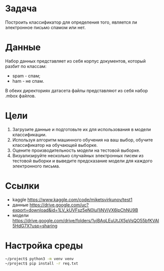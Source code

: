 # Задача
Построить классификатор для определения того, является ли электронное письмо спамом или нет.

# Данные
Набор данных представляет из себя корпус документов, который разбит по классам:

- spam - спам;
- ham - не спам.

В обеих директориях датасета файлы представляют из себя набор .mbox файлов.

# Цели

1. Загрузите данные и подготовьте их для использования в модели классификации.
2. Используя алгоритм машинного обучения на ваш выбор, обучите классификатор на обучающей выборке.
3. Оцените производительность модели на тестовой выборке.
4. Визуализируйте несколько случайных электронных писем из тестовой
выборки и выведите предсказание модели для каждого электронного письма.

# Ссылки
- kaggle https://www.kaggle.com/code/miketsvirkunov/test1
- данные https://drive.google.com/uc?export=download&id=1LV_kUVFsz5eN0lul1jNVjVX6lpChNU9B
- модели https://drive.google.com/drive/folders/1yjBAqLEuUtJX5pVsQO55bfKVAI5HdG7X?usp=sharing

# Настройка среды
```bash
~/project$ python3 -m venv venv
~/project$ pip install -r req.txt
```
